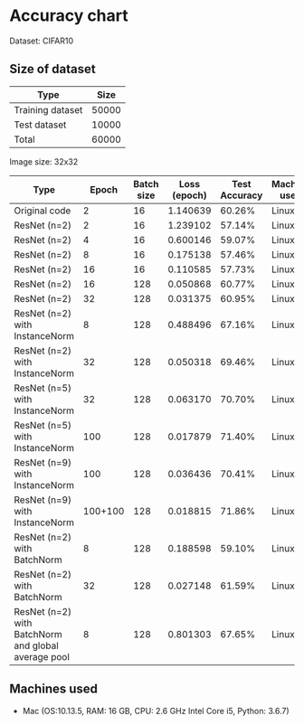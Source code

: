 # Accuracy chart

Dataset: CIFAR10

## Size of dataset

Type|Size|
|---|---|
|Training dataset| 50000|
|Test dataset| 10000|
|Total | 60000|

Image size: 32x32

|Type|Epoch|Batch size | Loss (epoch)|Test Accuracy | Machine used |
|---|---|---|---|---|---|
|Original code | 2 | 16 | 1.140639 | 60.26% | Linux |
|ResNet (n=2) | 2 | 16 | 1.239102 | 57.14% | Linux |
|ResNet (n=2) | 4 | 16 | 0.600146 | 59.07% | Linux |
|ResNet (n=2) | 8 | 16 | 0.175138 | 57.46% | Linux |
|ResNet (n=2) | 16 | 16 | 0.110585 | 57.73% | Linux |
|ResNet (n=2) | 16 | 128 | 0.050868 | 60.77% | Linux |
|ResNet (n=2) | 32 | 128 | 0.031375 | 60.95% | Linux |
|ResNet (n=2) with InstanceNorm | 8 | 128 | 0.488496 | 67.16% | Linux |
|ResNet (n=2) with InstanceNorm | 32 | 128 | 0.050318 | 69.46% | Linux |
|ResNet (n=5) with InstanceNorm | 32 | 128 | 0.063170 | 70.70% | Linux |
|ResNet (n=5) with InstanceNorm | 100 | 128 | 0.017879 | 71.40% | Linux |
|ResNet (n=9) with InstanceNorm | 100 | 128 | 0.036436 | 70.41% | Linux |
|ResNet (n=9) with InstanceNorm | 100+100 | 128 | 0.018815 | 71.86% | Linux |
|ResNet (n=2) with BatchNorm | 8 | 128 | 0.188598 | 59.10% | Linux |
|ResNet (n=2) with BatchNorm | 32 | 128 | 0.027148 | 61.59% | Linux |
|ResNet (n=2) with BatchNorm and global average pool | 8 | 128 | 0.801303 | 67.65% | Linux |

## Machines used
* Mac (OS:10.13.5, RAM: 16 GB, CPU: 2.6 GHz Intel Core i5, Python: 3.6.7) 